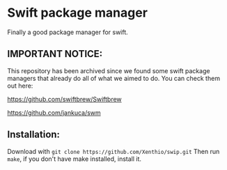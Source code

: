 # Swift package manager
Finally a good package manager for swift.

## IMPORTANT NOTICE:
This repository has been archived since we found some swift package managers that
already do all of what we aimed to do. You can check them out here:

https://github.com/swiftbrew/Swiftbrew

https://github.com/jankuca/swm


## Installation:
Download with `git clone https://github.com/Xenthio/swip.git`
Then run `make`, if you don't have make installed, install it.

